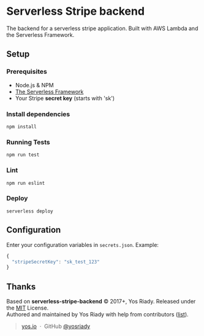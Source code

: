 # Serverless Stripe backend

The backend for a serverless stripe application.
Built with AWS Lambda and the Serverless Framework.

## Setup

### Prerequisites

- Node.js & NPM
- [The Serverless Framework](https://serverless.com/framework/)
- Your Stripe **secret key** (starts with 'sk')

### Install dependencies

```
npm install
```

### Running Tests

```
npm run test
```

### Lint

```
npm run eslint
```

### Deploy

```
serverless deploy
```

## Configuration

Enter your configuration variables in `secrets.json`. Example:

```javascript
{
  "stripeSecretKey": "sk_test_123"
}
```

## Thanks

Based on **serverless-stripe-backend** © 2017+, Yos Riady. Released under the [MIT] License.<br>
Authored and maintained by Yos Riady with help from contributors ([list][contributors]).

> [yos.io](http://yos.io) &nbsp;&middot;&nbsp;
> GitHub [@yosriady](https://github.com/yosriady)

[MIT]: http://mit-license.org/
[contributors]: http://github.com/yosriady/serverless-stripe-backend/contributors
